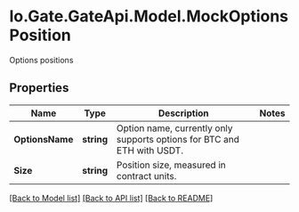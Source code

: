 
# Io.Gate.GateApi.Model.MockOptionsPosition

Options positions

## Properties

Name | Type | Description | Notes
------------ | ------------- | ------------- | -------------
**OptionsName** | **string** | Option name, currently only supports options for BTC and ETH with USDT. | 
**Size** | **string** | Position size, measured in contract units. | 

[[Back to Model list]](../README.md#documentation-for-models)
[[Back to API list]](../README.md#documentation-for-api-endpoints)
[[Back to README]](../README.md)
